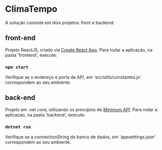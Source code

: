 # ClimaTempo

A solução consiste em dois projetos: front e backend:
## front-end

Projeto ReactJS, criado via [Create React App](https://github.com/facebook/create-react-app). Para rodar a aplicação, na pasta 'frontend', execute: 
### `npm start`

Verifique se o endereço e porta da API, em 'src/utils/constantes.js' correspondem ao seu ambiente.

## back-end
Projeto em .net core, utilizando os princípios de [*Minimum API*](https://learn.microsoft.com/en-us/aspnet/core/tutorials/min-web-api?view=aspnetcore-6.0&tabs=visual-studio). Para rodar a aplicação, na pasta 'backend', execute: 
### `dotnet run`

Verifique se a connectionString do banco de dados, em 'appsettings.json' correspondem ao seu ambiente.
